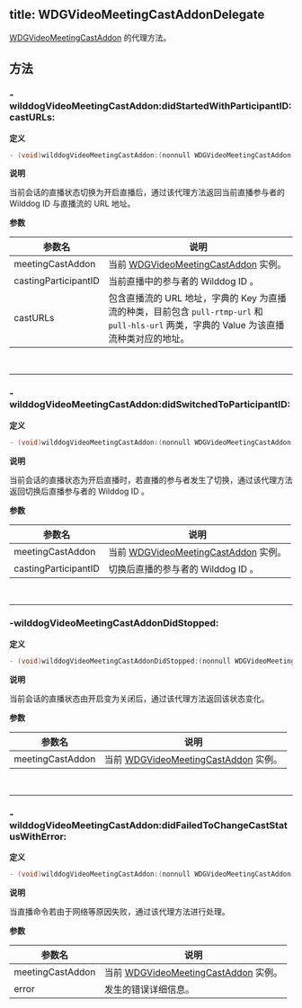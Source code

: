 title: WDGVideoMeetingCastAddonDelegate
---

[WDGVideoMeetingCastAddon](../Classes/WDGVideoMeetingCastAddon.html) 的代理方法。

## 方法

### -wilddogVideoMeetingCastAddon:didStartedWithParticipantID:castURLs:

**定义**

```objectivec
- (void)wilddogVideoMeetingCastAddon:(nonnull WDGVideoMeetingCastAddon *)meetingCastAddon didStartedWithParticipantID:(nonnull NSString *)castingParticipantIDcastURLs:(nonnull NSDictionary<NSString *, NSString *> *)castURLs;
```

**说明**

当前会话的直播状态切换为开启直播后，通过该代理方法返回当前直播参与者的 Wilddog ID 与直播流的 URL 地址。

**参数**

 参数名 | 说明 
---|---
meetingCastAddon|当前 [WDGVideoMeetingCastAddon](../Classes/WDGVideoMeetingCastAddon.html) 实例。 
castingParticipantID|当前直播中的参与者的 Wilddog ID 。
castURLs|包含直播流的 URL 地址，字典的 Key 为直播流的种类，目前包含 `pull-rtmp-url` 和 `pull-hls-url` 两类，字典的 Value 为该直播流种类对应的地址。

</br>

---

### -wilddogVideoMeetingCastAddon:didSwitchedToParticipantID:

**定义**

```objectivec
- (void)wilddogVideoMeetingCastAddon:(nonnull WDGVideoMeetingCastAddon *)meetingCastAddon didSwitchedToParticipantID:(nonnull NSString *)castingParticipantID;
```

**说明**

当前会话的直播状态为开启直播时，若直播的参与者发生了切换，通过该代理方法返回切换后直播参与者的 Wilddog ID 。

**参数**

 参数名 | 说明 
---|---
meetingCastAddon|当前 [WDGVideoMeetingCastAddon](../Classes/WDGVideoMeetingCastAddon.html) 实例。 
castingParticipantID|切换后直播的参与者的 Wilddog ID 。

</br>

---

### -wilddogVideoMeetingCastAddonDidStopped:

**定义**

```objectivec
- (void)wilddogVideoMeetingCastAddonDidStopped:(nonnull WDGVideoMeetingCastAddon *)meetingCastAddon;
```

**说明**

当前会话的直播状态由开启变为关闭后，通过该代理方法返回该状态变化。

**参数**

 参数名 | 说明 
---|---
meetingCastAddon|当前 [WDGVideoMeetingCastAddon](../Classes/WDGVideoMeetingCastAddon.html) 实例。

</br>

---

### -wilddogVideoMeetingCastAddon:didFailedToChangeCastStatusWithError:

**定义**

```objectivec
- (void)wilddogVideoMeetingCastAddon:(nonnull WDGVideoMeetingCastAddon *)meetingCastAddon didFailedToChangeCastStatusWithError:(nonnull NSError *)error;
```

**说明**

当直播命令若由于网络等原因失败，通过该代理方法进行处理。

**参数**

 参数名 | 说明 
---|---
meetingCastAddon|当前 [WDGVideoMeetingCastAddon](../Classes/WDGVideoMeetingCastAddon.html) 实例。
error|发生的错误详细信息。
